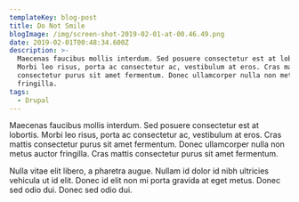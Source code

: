 ```yaml
---
templateKey: blog-post
title: Do Not Smile
blogImage: /img/screen-shot-2019-02-01-at-00.46.49.png
date: 2019-02-01T00:48:34.600Z
description: >-
  Maecenas faucibus mollis interdum. Sed posuere consectetur est at lobortis.
  Morbi leo risus, porta ac consectetur ac, vestibulum at eros. Cras mattis
  consectetur purus sit amet fermentum. Donec ullamcorper nulla non metus auctor
  fringilla.
tags:
  - Drupal
---
```

Maecenas faucibus mollis interdum. Sed posuere consectetur est at lobortis. Morbi leo risus, porta ac consectetur ac, vestibulum at eros. Cras mattis consectetur purus sit amet fermentum. Donec ullamcorper nulla non metus auctor fringilla. Cras mattis consectetur purus sit amet fermentum.Nulla vitae elit libero, a pharetra augue. Nullam id dolor id nibh ultricies vehicula ut id elit. Donec id elit non mi porta gravida at eget metus. Donec sed odio dui. Donec sed odio dui.
